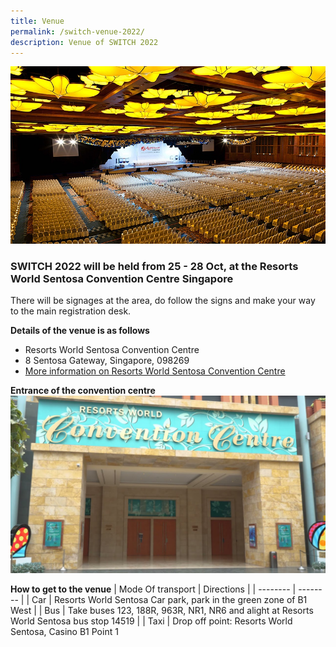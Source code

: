 ```yaml
---
title: Venue
permalink: /switch-venue-2022/
description: Venue of SWITCH 2022
---
```

![Resorts World Sentosa Convention Centre SWITCH 2022](/images/convention%20centre.jpg)

### **SWITCH 2022 will be held from 25 - 28 Oct, at the Resorts World Sentosa Convention Centre Singapore**

There will be signages at the area, do follow the signs and make your way to the main registration desk.

**Details of the venue is as follows**
* Resorts World Sentosa Convention Centre 
* 8 Sentosa Gateway, Singapore, 098269
* [More information on Resorts World Sentosa Convention Centre ](https://www.rwsentosa.com/en)

**Entrance of the convention centre**
![Entrance of Resorts World Sentosa Convention Centre SWITCH 2022](/images/maxresdefault%20(2).jpg)

**How to get to the venue**
| Mode Of transport  | Directions | 
| -------- | -------- |
| Car  | Resorts World Sentosa Car park, park in the green zone of B1 West  |
| Bus |  Take buses 123, 188R, 963R, NR1, NR6 and alight at Resorts World Sentosa bus stop 14519 |
| Taxi | Drop off point: Resorts World Sentosa, Casino B1 Point 1